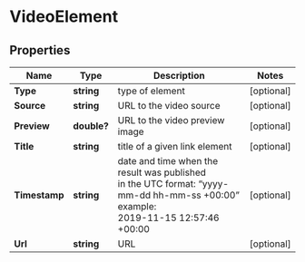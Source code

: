 # VideoElement


## Properties

| Name | Type | Description | Notes |
|------------ | ------------- | ------------- | -------------|
**Type** | **string** | type of element |[optional]|
**Source** | **string** | URL to the video source |[optional]|
**Preview** | **double?** | URL to the video preview image |[optional]|
**Title** | **string** | title of a given link element |[optional]|
**Timestamp** | **string** | date and time when the result was published<br>in the UTC format: “yyyy-mm-dd hh-mm-ss +00:00”<br>example:<br>2019-11-15 12:57:46 +00:00 |[optional]|
**Url** | **string** | URL |[optional]|